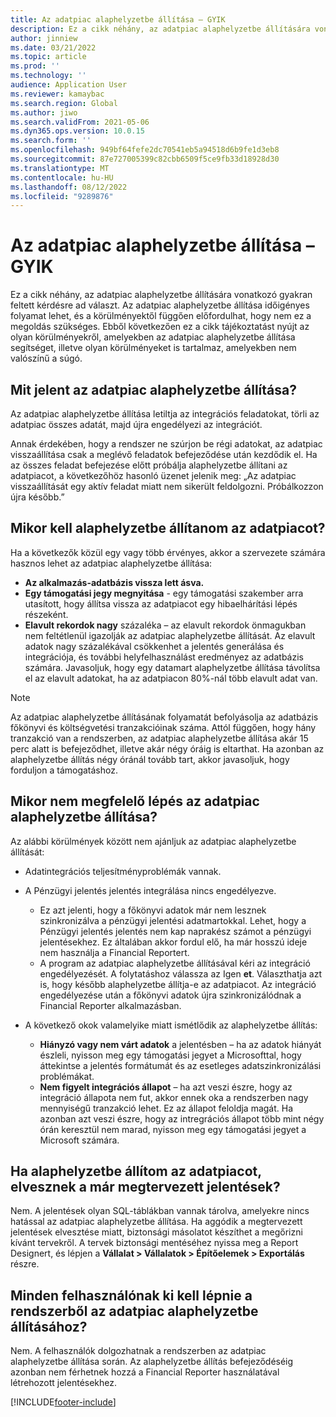 ```yaml
---
title: Az adatpiac alaphelyzetbe állítása – GYIK
description: Ez a cikk néhány, az adatpiac alaphelyzetbe állítására vonatkozó gyakran feltett kérdésre ad választ.
author: jinniew
ms.date: 03/21/2022
ms.topic: article
ms.prod: ''
ms.technology: ''
audience: Application User
ms.reviewer: kamaybac
ms.search.region: Global
ms.author: jiwo
ms.search.validFrom: 2021-05-06
ms.dyn365.ops.version: 10.0.15
ms.search.form: ''
ms.openlocfilehash: 949bf64fefe2dc70541eb5a94518d6b9fe1d3eb8
ms.sourcegitcommit: 87e727005399c82cbb6509f5ce9fb33d18928d30
ms.translationtype: MT
ms.contentlocale: hu-HU
ms.lasthandoff: 08/12/2022
ms.locfileid: "9289876"
---
```

# <a name="data-mart-resets-faq"></a>Az adatpiac alaphelyzetbe állítása – GYIK

Ez a cikk néhány, az adatpiac alaphelyzetbe állítására vonatkozó gyakran feltett kérdésre ad választ. Az adatpiac alaphelyzetbe állítása időigényes folyamat lehet, és a körülményektől függően előfordulhat, hogy nem ez a megoldás szükséges. Ebből következően ez a cikk tájékoztatást nyújt az olyan körülményekről, amelyekben az adatpiac alaphelyzetbe állítása segítséget, illetve olyan körülményeket is tartalmaz, amelyekben nem valószínű a súgó.

## <a name="what-is-a-data-mart-reset"></a>Mit jelent az adatpiac alaphelyzetbe állítása?

Az adatpiac alaphelyzetbe állítása letiltja az integrációs feladatokat, törli az adatpiac összes adatát, majd újra engedélyezi az integrációt.

Annak érdekében, hogy a rendszer ne szúrjon be régi adatokat, az adatpiac visszaállítása csak a meglévő feladatok befejeződése után kezdődik el. Ha az összes feladat befejezése előtt próbálja alaphelyzetbe állítani az adatpiacot, a következőhöz hasonló üzenet jelenik meg: „Az adatpiac visszaállítását egy aktív feladat miatt nem sikerült feldolgozni. Próbálkozzon újra később.”

## <a name="when-do-i-have-to-do-a-data-mart-reset"></a>Mikor kell alaphelyzetbe állítanom az adatpiacot?

Ha a következők közül egy vagy több érvényes, akkor a szervezete számára hasznos lehet az adatpiac alaphelyzetbe állítása:

- **Az alkalmazás-adatbázis vissza lett ásva.**
- **Egy támogatási jegy megnyitása** - egy támogatási szakember arra utasított, hogy állítsa vissza az adatpiacot egy hibaelhárítási lépés részeként.
- **Elavult rekordok nagy** százaléka – az elavult rekordok önmagukban nem feltétlenül igazolják az adatpiac alaphelyzetbe állítását. Az elavult adatok nagy százalékával csökkenhet a jelentés generálása és integrációja, és további helyfelhasználást eredményez az adatbázis számára. Javasoljuk, hogy egy datamart alaphelyzetbe állítása távolítsa el az elavult adatokat, ha az adatpiacon 80%-nál több elavult adat van.
 
> [!NOTE]
> Az adatpiac alaphelyzetbe állításának folyamatát befolyásolja az adatbázis főkönyvi és költségvetési tranzakcióinak száma. Attól függően, hogy hány tranzakció van a rendszerben, az adatpiac alaphelyzetbe állítása akár 15 perc alatt is befejeződhet, illetve akár négy óráig is eltarthat. Ha azonban az alaphelyzetbe állítás négy óránál tovább tart, akkor javasoljuk, hogy forduljon a támogatáshoz.
 
## <a name="when-is-a-data-mart-reset-inappropriate"></a>Mikor nem megfelelő lépés az adatpiac alaphelyzetbe állítása?

Az alábbi körülmények között nem ajánljuk az adatpiac alaphelyzetbe állítását:

- Adatintegrációs teljesítményproblémák vannak.
- A Pénzügyi jelentés jelentés integrálása nincs engedélyezve. 

    - Ez azt jelenti, hogy a főkönyvi adatok már nem lesznek szinkronizálva a pénzügyi jelentési adatmartokkal. Lehet, hogy a Pénzügyi jelentés jelentés nem kap naprakész számot a pénzügyi jelentésekhez. Ez általában akkor fordul elő, ha már hosszú ideje nem használja a Financial Reportert.
    - A program az adatpiac alaphelyzetbe állításával kéri az integráció engedélyezését. A folytatáshoz válassza az Igen **et**. Választhatja azt is, hogy később alaphelyzetbe állítja-e az adatpiacot. Az integráció engedélyezése után a főkönyvi adatok újra szinkronizálódnak a Financial Reporter alkalmazásban. 
- A következő okok valamelyike miatt ismétlődik az alaphelyzetbe állítás:

    - **Hiányzó vagy nem várt adatok** a jelentésben – ha az adatok hiányát észleli, nyisson meg egy támogatási jegyet a Microsofttal, hogy áttekintse a jelentés formátumát és az esetleges adatszinkronizálási problémákat.
    - **Nem figyelt integrációs állapot** – ha azt veszi észre, hogy az integráció állapota nem fut, akkor ennek oka a rendszerben nagy mennyiségű tranzakció lehet. Ez az állapot feloldja magát. Ha azonban azt veszi észre, hogy az intregrációs állapot több mint négy órán keresztül nem marad, nyisson meg egy támogatási jegyet a Microsoft számára. 
   
## <a name="if-i-reset-the-data-mart-will-i-lose-reports-that-ive-already-designed"></a>Ha alaphelyzetbe állítom az adatpiacot, elvesznek a már megtervezett jelentések?

Nem. A jelentések olyan SQL-táblákban vannak tárolva, amelyekre nincs hatással az adatpiac alaphelyzetbe állítása. Ha aggódik a megtervezett jelentések elvesztése miatt, biztonsági másolatot készíthet a megőrizni kívánt tervekről. A tervek biztonsági mentéséhez nyissa meg a Report Designert, és lépjen a **Vállalat \> Vállalatok \> Építőelemek \> Exportálás** részre.
 
## <a name="do-all-users-have-to-exit-the-system-before-i-can-reset-the-data-mart"></a>Minden felhasználónak ki kell lépnie a rendszerből az adatpiac alaphelyzetbe állításához?

Nem. A felhasználók dolgozhatnak a rendszerben az adatpiac alaphelyzetbe állítása során. Az alaphelyzetbe állítás befejeződéséig azonban nem férhetnek hozzá a Financial Reporter használatával létrehozott jelentésekhez.

[!INCLUDE[footer-include](../../../includes/footer-banner.md)]
